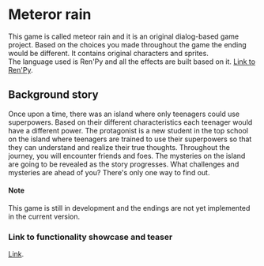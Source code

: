 # Meteror rain
This game is called meteor rain and it is an original dialog-based game project. Based on the choices you made throughout the game the ending would be different. It contains original characters and sprites. <br>The language used is Ren'Py and all the effects are built based on it.
[Link to Ren'Py](https://www.renpy.org/).
<br>
## Background story
Once upon a time, there was an island where only teenagers could use superpowers. Based on their different characteristics each teenager would have a different power. The protagonist is a new student in the top school on the island where teenagers are trained to use their superpowers so that they can understand and realize their true thoughts. Throughout the journey, you will encounter friends and foes. The mysteries on the island are going to be revealed as the story progresses. What challenges and mysteries are ahead of you? There's only one way to find out.


#### Note
This game is still in development and the endings are not yet implemented in the current version.

### Link to functionality showcase and teaser
[Link](https://youtu.be/9WKQRLkpwcg).
